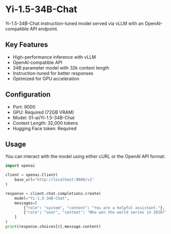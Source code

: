 # Yi-1.5-34B-Chat
Yi-1.5-34B-Chat instruction-tuned model served via vLLM with an OpenAI-compatible API endpoint.

## Key Features
- High-performance inference with vLLM
- OpenAI-compatible API
- 34B parameter model with 32k context length
- Instruction-tuned for better responses
- Optimized for GPU acceleration

## Configuration
- Port: 9000
- GPU: Required (72GB VRAM)
- Model: 01-ai/Yi-1.5-34B-Chat
- Context Length: 32,000 tokens
- Hugging Face token: Required

## Usage
You can interact with the model using either cURL or the OpenAI API format:

```python
import openai

client = openai.Client(
    base_url="http://localhost:9000/v1"
)

response = client.chat.completions.create(
    model="Yi-1.5-34B-Chat",
    messages=[
        {"role": "system", "content": "You are a helpful assistant."},
        {"role": "user", "content": "Who won the world series in 2020?"}
    ]
)
print(response.choices[0].message.content)
``` 